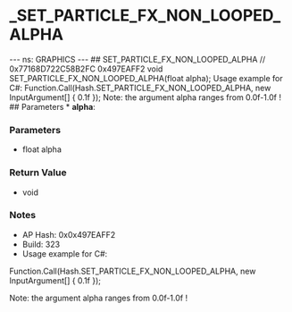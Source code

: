 # _SET_PARTICLE_FX_NON_LOOPED_ALPHA

--- ns: GRAPHICS --- ## SET_PARTICLE_FX_NON_LOOPED_ALPHA  // 0x77168D722C58B2FC 0x497EAFF2 void SET_PARTICLE_FX_NON_LOOPED_ALPHA(float alpha);  Usage example for C#: Function.Call(Hash.SET_PARTICLE_FX_NON_LOOPED_ALPHA, new InputArgument[] { 0.1f }); Note: the argument alpha ranges from 0.0f-1.0f !  ## Parameters * **alpha**:

### Parameters
* float alpha

### Return Value
* void

### Notes
* AP Hash: 0x0x497EAFF2
* Build: 323
* Usage example for C#:

Function.Call(Hash.SET_PARTICLE_FX_NON_LOOPED_ALPHA, new InputArgument[] { 0.1f });

Note: the argument alpha ranges from 0.0f-1.0f !


